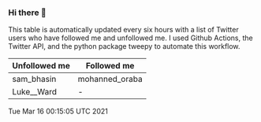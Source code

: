 ### Hi there 👋

This table is automatically updated every six hours with a list of Twitter users who have followed me and unfollowed me. I used Github Actions, the Twitter API, and the python package tweepy to automate this workflow.

| Unfollowed me |  Followed me |
| --- | --- |
|sam_bhasin|mohanned_oraba|
|Luke__Ward|-|
Tue Mar 16 00:15:05 UTC 2021
